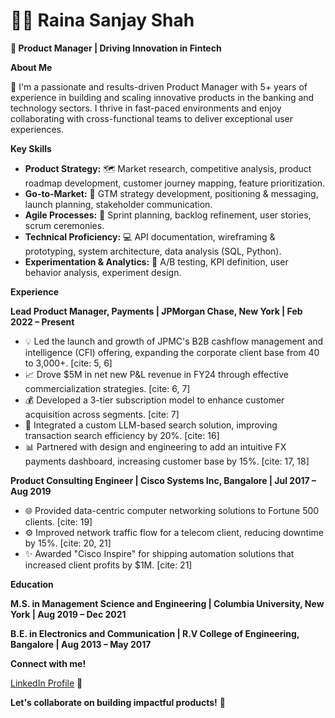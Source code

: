 # 👩‍💻 Raina Sanjay Shah

**🚀 Product Manager | Driving Innovation in Fintech**

**About Me**

👋 I'm a passionate and results-driven Product Manager with 5+ years of experience in building and scaling innovative products in the banking and technology sectors. I thrive in fast-paced environments and enjoy collaborating with cross-functional teams to deliver exceptional user experiences.

**Key Skills**

* **Product Strategy:** 🗺️ Market research, competitive analysis, product roadmap development, customer journey mapping, feature prioritization.
* **Go-to-Market:** 📣 GTM strategy development, positioning & messaging, launch planning, stakeholder communication.
* **Agile Processes:** 🔄 Sprint planning, backlog refinement, user stories, scrum ceremonies.
* **Technical Proficiency:** 💻 API documentation, wireframing & prototyping, system architecture, data analysis (SQL, Python).
* **Experimentation & Analytics:** 🧪 A/B testing, KPI definition, user behavior analysis, experiment design.

**Experience**

**Lead Product Manager, Payments | JPMorgan Chase, New York | Feb 2022 – Present**

* 💡 Led the launch and growth of JPMC's B2B cashflow management and intelligence (CFI) offering, expanding the corporate client base from 40 to 3,000+. [cite: 5, 6]
* 📈 Drove $5M in net new P&L revenue in FY24 through effective commercialization strategies. [cite: 6, 7]
* 💰 Developed a 3-tier subscription model to enhance customer acquisition across segments. [cite: 7]
* 🤖 Integrated a custom LLM-based search solution, improving transaction search efficiency by 20%. [cite: 16]
* 📊 Partnered with design and engineering to add an intuitive FX payments dashboard, increasing customer base by 15%. [cite: 17, 18]

**Product Consulting Engineer | Cisco Systems Inc, Bangalore | Jul 2017 – Aug 2019**

* 🌐 Provided data-centric computer networking solutions to Fortune 500 clients. [cite: 19]
* ⚙️ Improved network traffic flow for a telecom client, reducing downtime by 15%. [cite: 20, 21]
* ✨ Awarded "Cisco Inspire" for shipping automation solutions that increased client profits by $1M. [cite: 21]

**Education**

**M.S. in Management Science and Engineering | Columbia University, New York | Aug 2019 – Dec 2021**

**B.E. in Electronics and Communication | R.V College of Engineering, Bangalore | Aug 2013 – May 2017**

**Connect with me!**

[LinkedIn Profile](linkedin.com/in/raina-shah) 🔗

**Let's collaborate on building impactful products!** 🚀
